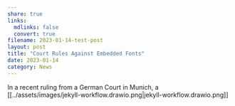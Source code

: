 ```yaml
---
share: true
links:
  mdlinks: false
  convert: true
filename: 2023-01-14-test-post
layout: post
title: "Court Rules Against Embedded Fonts"
date: 2023-01-14
category: News
---
```


In a recent ruling from a German Court in Munich, a 
[[../assets/images/jekyll-workflow.drawio.png|jekyll-workflow.drawio.png]]